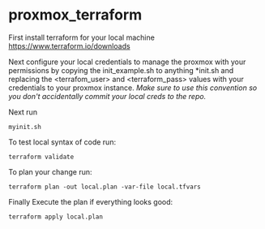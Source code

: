 # proxmox_terraform

First install terraform for your local machine https://www.terraform.io/downloads

Next configure your local credentials to manage the proxmox with your permissions by copying the init_example.sh to anything *init.sh and replacing the <terrafom_user> and <terraform_pass> values with your credentials to your proxmox instance. *Make sure to use this convention so you don't accidentally commit your local creds to the repo.*

Next run 
```
myinit.sh
```

To test local syntax of code run:
```
terraform validate
```

To plan your change run:

```
terraform plan -out local.plan -var-file local.tfvars
```

Finally Execute the plan if everything looks good:
```
terraform apply local.plan
```

